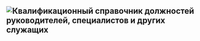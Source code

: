 ## ![Квалификационный справочник должностей руководителей, специалистов и других служащих](http://www.aup.ru/docs/d2/)
